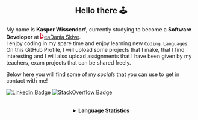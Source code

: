 ## <p align="center">Hello there 🕹️</p>

My name is **Kasper Wissendorf**, currently studying to become a **Software Developer** at [![Icon](/icons/Dania.png)eaDania Skive](https://eadania.com/). <br>
I enjoy coding in my spare time and enjoy learning new `Coding Languages`. On this GitHub Profile, I will upload some projects that I make, that I find interesting and I will also upload assignments that I have been given by my teachers, exam projects that can be shared freely. 

Below here you will find some of my *socials* that you can use to get in contact with me!

[![Linkedin Badge](https://img.shields.io/badge/-LinkedIn-blue?style=flat-square&logo=Linkedin&logoColor=white)](https://www.linkedin.com/in/kasper-wissendorf-7279011b6/)
[![StackOverflow Badge](https://img.shields.io/badge/-Stack%20Overflow-FE7A16?style=flat-square&logo=Stack-Overflow&logoColor=white)](https://stackoverflow.com/users/18100435/kasper-wissendorf)

<br>
<details>
<summary align="center"><strong>Language Statistics</strong></summary>
<br>
<table align="center">
	<tr>
		<th>Language</th>
		<th>Time Spent</th>
		<th>Percent</th>
	</tr>
	<tr>
		<td>C#</td>
		<td>03h 19m</td>
		<td>52.12%</td>
	</tr>
	<tr>
		<td>TypeScript</td>
		<td>01h 00m</td>
		<td>15.76%</td>
	</tr>
	<tr>
		<td>HTML</td>
		<td>00h 39m</td>
		<td>10.46%</td>
	</tr>
	<tr>
		<td>Markdown</td>
		<td>00h 33m</td>
		<td>8.66%</td>
	</tr>
	<tr>
		<td>JavaScript</td>
		<td>00h 19m</td>
		<td>4.99%</td>
	</tr>
	<tr>
		<td>Lua</td>
		<td>00h 12m</td>
		<td>3.25%</td>
	</tr>
	<tr>
		<td>CSS</td>
		<td>00h 08m</td>
		<td>2.13%</td>
	</tr>
	<tr>
		<td>JSON</td>
		<td>00h 05m</td>
		<td>1.44%</td>
	</tr>
	<tr>
		<td>YAML</td>
		<td>00h 03m</td>
		<td>0.83%</td>
	</tr>
	<tr>
		<td>Git Config</td>
		<td>00h 00m</td>
		<td>0.12%</td>
	</tr>
	<tr>
		<td>Text</td>
		<td>00h 00m</td>
		<td>0.09%</td>
	</tr>
	<tr>
		<td>Other</td>
		<td>00h 00m</td>
		<td>0.08%</td>
	</tr>
	<tr>
		<td>Perl</td>
		<td>00h 00m</td>
		<td>0.08%</td>
	</tr>
</table>
<p align="center"><sub>Last Updated: 02/03/2022 22:30:29</sub></p>
<p align="center"><sub>Data first recorded on 31th. January of 2022</sub></p>
</details>
